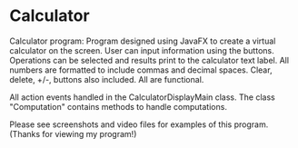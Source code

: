 # Calculator
Calculator program:
Program designed using JavaFX to create a virtual calculator on the screen.
User can input information using the buttons. Operations can be selected and results print to the calculator text label.
All numbers are formatted to include commas and decimal spaces. Clear, delete, +/-, buttons also included. All are functional.

All action events handled in the CalculatorDisplayMain class. The class "Computation" contains methods to handle computations. 

Please see screenshots and video files for examples of this program. (Thanks for viewing my program!)
